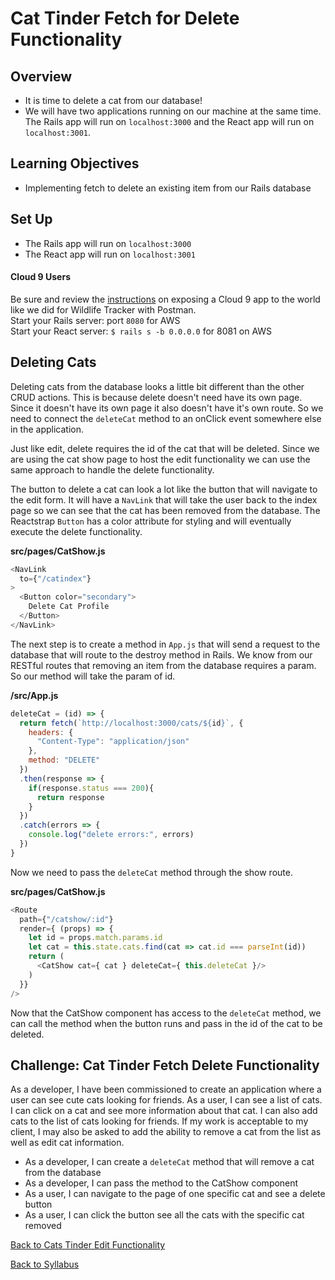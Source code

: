 # Cat Tinder Fetch for Delete Functionality

## Overview
- It is time to delete a cat from our database!
- We will have two applications running on our machine at the same time. The Rails app will run on `localhost:3000` and the React app will run on `localhost:3001`.

## Learning Objectives
- Implementing fetch to delete an existing item from our Rails database

## Set Up
- The Rails app will run on `localhost:3000`
- The React app will run on `localhost:3001`

#### Cloud 9 Users
Be sure and review the [instructions](../../Rails-C&V/postman.md) on exposing a Cloud 9 app to the world like we did for Wildlife Tracker with Postman.  
Start your Rails server: port `8080` for AWS  
Start your React server: `$ rails s -b 0.0.0.0` for 8081 on AWS

## Deleting Cats
Deleting cats from the database looks a little bit different than the other CRUD actions. This is because delete doesn't need have its own page. Since it doesn't have its own page it also doesn't have it's own route. So we need to connect the `deleteCat` method to an onClick event somewhere else in the application.

Just like edit, delete requires the id of the cat that will be deleted. Since we are using the cat show page to host the edit functionality we can use the same approach to handle the delete functionality.

The button to delete a cat can look a lot like the button that will navigate to the edit form. It will have a `NavLink` that will take the user back to the index page so we can see that the cat has been removed from the database. The Reactstrap `Button` has a color attribute for styling and will eventually execute the delete functionality.

**src/pages/CatShow.js**
```javascript
<NavLink
  to={"/catindex"}
>
  <Button color="secondary">
    Delete Cat Profile
  </Button>
</NavLink>
```

The next step is to create a method in `App.js` that will send a request to the database that will route to the destroy method in Rails. We know from our RESTful routes that removing an item from the database requires a param. So our method will take the param of id.

**/src/App.js**
```javascript
deleteCat = (id) => {
  return fetch(`http://localhost:3000/cats/${id}`, {
    headers: {
      "Content-Type": "application/json"
    },
    method: "DELETE"
  })
  .then(response => {
    if(response.status === 200){
      return response
    }
  })
  .catch(errors => {
    console.log("delete errors:", errors)
  })
}
```

Now we need to pass the `deleteCat` method through the show route.

**src/pages/CatShow.js**
```javascript
<Route
  path={"/catshow/:id"}
  render={ (props) => {
    let id = props.match.params.id
    let cat = this.state.cats.find(cat => cat.id === parseInt(id))
    return (
      <CatShow cat={ cat } deleteCat={ this.deleteCat }/>
    )
  }}
/>
```

Now that the CatShow component has access to the `deleteCat` method, we can call the method when the button runs and pass in the id of the cat to be deleted.


## Challenge: Cat Tinder Fetch Delete Functionality
As a developer, I have been commissioned to create an application where a user can see cute cats looking for friends. As a user, I can see a list of cats. I can click on a cat and see more information about that cat. I can also add cats to the list of cats looking for friends. If my work is acceptable to my client, I may also be asked to add the ability to remove a cat from the list as well as edit cat information.

- As a developer, I can create a `deleteCat` method that will remove a cat from the database
- As a developer, I can pass the method to the CatShow component
- As a user, I can navigate to the page of one specific cat and see a delete button
- As a user, I can click the button see all the cats with the specific cat removed

[ Back to Cats Tinder Edit Functionality ](./cat-edit.md)

[ Back to Syllabus ](../../README.md)
